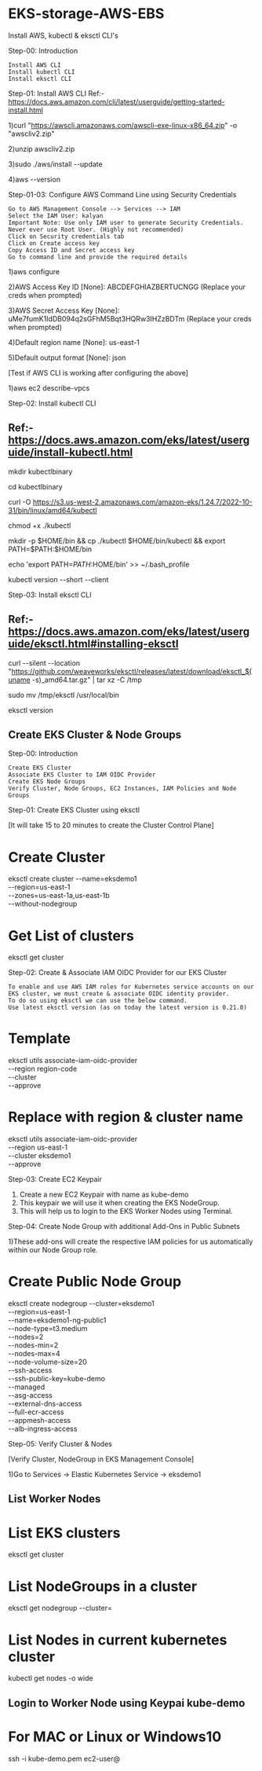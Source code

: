 # EKS-storage-AWS-EBS

Install AWS, kubectl & eksctl CLI's

Step-00: Introduction

    Install AWS CLI
    Install kubectl CLI
    Install eksctl CLI
    
Step-01: Install AWS CLI
   Ref:-https://docs.aws.amazon.com/cli/latest/userguide/getting-started-install.html
   
   
1)curl "https://awscli.amazonaws.com/awscli-exe-linux-x86_64.zip" -o "awscliv2.zip"


2)unzip awscliv2.zip

3)sudo ./aws/install --update


4)aws --version

Step-01-03: Configure AWS Command Line using Security Credentials

    Go to AWS Management Console --> Services --> IAM
    Select the IAM User: kalyan
    Important Note: Use only IAM user to generate Security Credentials. Never ever use Root User. (Highly not recommended)
    Click on Security credentials tab
    Click on Create access key
    Copy Access ID and Secret access key
    Go to command line and provide the required details

1)aws configure

2)AWS Access Key ID [None]: ABCDEFGHIAZBERTUCNGG  (Replace your creds when prompted)

3)AWS Secret Access Key [None]: uMe7fumK1IdDB094q2sGFhM5Bqt3HQRw3IHZzBDTm  (Replace your creds when prompted)

4)Default region name [None]: us-east-1

5)Default output format [None]: json

[Test if AWS CLI is working after configuring the above]

1)aws ec2 describe-vpcs


Step-02: Install kubectl CLI

Ref:- https://docs.aws.amazon.com/eks/latest/userguide/install-kubectl.html
-----
mkdir kubectlbinary

cd kubectlbinary

curl -O https://s3.us-west-2.amazonaws.com/amazon-eks/1.24.7/2022-10-31/bin/linux/amd64/kubectl

chmod +x ./kubectl

mkdir -p $HOME/bin && cp ./kubectl $HOME/bin/kubectl && export PATH=$PATH:$HOME/bin

echo 'export PATH=$PATH:$HOME/bin' >> ~/.bash_profile

kubectl version --short --client


Step-03: Install eksctl CLI

Ref:- https://docs.aws.amazon.com/eks/latest/userguide/eksctl.html#installing-eksctl
------
curl --silent --location "https://github.com/weaveworks/eksctl/releases/latest/download/eksctl_$(uname -s)_amd64.tar.gz" | tar xz -C /tmp

sudo mv /tmp/eksctl /usr/local/bin

eksctl version


Create EKS Cluster & Node Groups
--------------------------------

Step-00: Introduction

    Create EKS Cluster
    Associate EKS Cluster to IAM OIDC Provider
    Create EKS Node Groups
    Verify Cluster, Node Groups, EC2 Instances, IAM Policies and Node Groups
    

Step-01: Create EKS Cluster using eksctl

 [It will take 15 to 20 minutes to create the Cluster Control Plane]

# Create Cluster
eksctl create cluster --name=eksdemo1 \
                      --region=us-east-1 \
                      --zones=us-east-1a,us-east-1b \
                      --without-nodegroup 

# Get List of clusters
eksctl get cluster                  


Step-02: Create & Associate IAM OIDC Provider for our EKS Cluster

    To enable and use AWS IAM roles for Kubernetes service accounts on our EKS cluster, we must create & associate OIDC identity provider.
    To do so using eksctl we can use the below command.
    Use latest eksctl version (as on today the latest version is 0.21.0)

# Template
eksctl utils associate-iam-oidc-provider \
    --region region-code \
    --cluster <cluter-name> \
    --approve

# Replace with region & cluster name
eksctl utils associate-iam-oidc-provider \
    --region us-east-1 \
    --cluster eksdemo1 \
    --approve


Step-03: Create EC2 Keypair

   1) Create a new EC2 Keypair with name as kube-demo
   2) This keypair we will use it when creating the EKS NodeGroup.
   3) This will help us to login to the EKS Worker Nodes using Terminal.

Step-04: Create Node Group with additional Add-Ons in Public Subnets

1)These add-ons will create the respective IAM policies for us automatically within our Node Group role.

# Create Public Node Group  
    
eksctl create nodegroup --cluster=eksdemo1 \
                       --region=us-east-1 \
                       --name=eksdemo1-ng-public1 \
                       --node-type=t3.medium \
                       --nodes=2 \
                       --nodes-min=2 \
                       --nodes-max=4 \
                       --node-volume-size=20 \
                       --ssh-access \
                       --ssh-public-key=kube-demo \
                       --managed \
                       --asg-access \
                       --external-dns-access \
                       --full-ecr-access \
                       --appmesh-access \
                       --alb-ingress-access 



Step-05: Verify Cluster & Nodes
    
[Verify Cluster, NodeGroup in EKS Management Console]

 1)Go to Services -> Elastic Kubernetes Service -> eksdemo1

List Worker Nodes
-----------------    
    
# List EKS clusters
eksctl get cluster

# List NodeGroups in a cluster
eksctl get nodegroup --cluster=<clusterName>

# List Nodes in current kubernetes cluster
kubectl get nodes -o wide   
    
    
Login to Worker Node using Keypai kube-demo
-------------------------------------------

# For MAC or Linux or Windows10
ssh -i kube-demo.pem ec2-user@<Public-IP-of-Worker-Node>    
    
    
    
    
    






    
    
    
    
    
    
    
    
    
    
    
